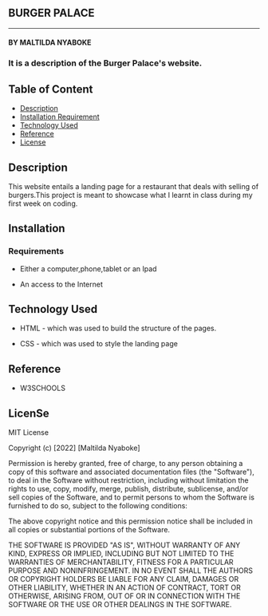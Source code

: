 ## BURGER PALACE
---
#### BY MALTILDA NYABOKE

### It is a description of the Burger Palace's website.

## Table of Content

+ [Description](#description)
+ [Installation Requirement](#Installation)
+ [Technology Used](#technology-used)
+ [Reference](#reference)
+ [License](#license)


## Description
<p>This  website entails a landing page for a restaurant that deals with selling of burgers.This project is meant to showcase what I learnt in class during my first week on coding.</p>

## Installation

### Requirements

* Either a computer,phone,tablet or an Ipad

* An access to the Internet


## Technology Used
* HTML - which was used to build the structure of the pages.

* CSS - which was used to style the landing page

## Reference
*  W3SCHOOLS


## LicenSe

MIT License

Copyright (c) [2022] [Maltilda Nyaboke]

Permission is hereby granted, free of charge, to any person obtaining a copy
of this software and associated documentation files (the "Software"), to deal
in the Software without restriction, including without limitation the rights
to use, copy, modify, merge, publish, distribute, sublicense, and/or sell
copies of the Software, and to permit persons to whom the Software is
furnished to do so, subject to the following conditions:

The above copyright notice and this permission notice shall be included in all
copies or substantial portions of the Software.

THE SOFTWARE IS PROVIDED "AS IS", WITHOUT WARRANTY OF ANY KIND, EXPRESS OR
IMPLIED, INCLUDING BUT NOT LIMITED TO THE WARRANTIES OF MERCHANTABILITY,
FITNESS FOR A PARTICULAR PURPOSE AND NONINFRINGEMENT. IN NO EVENT SHALL THE
AUTHORS OR COPYRIGHT HOLDERS BE LIABLE FOR ANY CLAIM, DAMAGES OR OTHER
LIABILITY, WHETHER IN AN ACTION OF CONTRACT, TORT OR OTHERWISE, ARISING FROM,
OUT OF OR IN CONNECTION WITH THE SOFTWARE OR THE USE OR OTHER DEALINGS IN THE
SOFTWARE.







